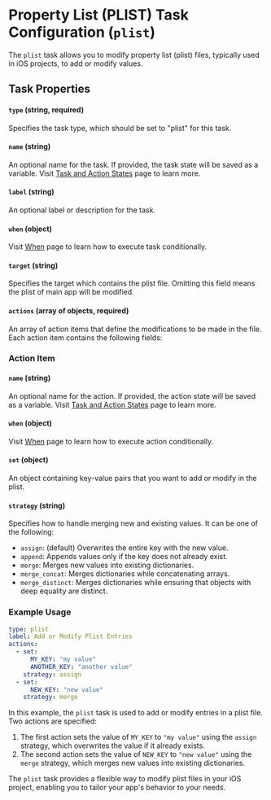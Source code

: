Property List (PLIST) Task Configuration (`plist`)
==================================================

The `plist` task allows you to modify property list (plist) files, typically used in iOS projects, to add or modify values.

Task Properties
---------------

#### `type` (string, required)
Specifies the task type, which should be set to "plist" for this task.

#### `name` (string)
An optional name for the task. If provided, the task state will be saved as a variable.
Visit [Task and Action States](STATES.md) page to learn more.

#### `label` (string)
An optional label or description for the task.

#### `when` (object)
Visit [When](WHEN.md) page to learn how to execute task conditionally.

#### `target` (string)
Specifies the target which contains the plist file. Omitting this field means the plist of main app will be modified.

#### `actions` (array of objects, required)
An array of action items that define the modifications to be made in the file. Each action item contains the following fields:

### Action Item

#### `name` (string)
An optional name for the action. If provided, the action state will be saved as a variable.
Visit [Task and Action States](STATES.md) page to learn more.

#### `when` (object)
Visit [When](WHEN.md) page to learn how to execute action conditionally.

#### `set` (object)
An object containing key-value pairs that you want to add or modify in the plist.

#### `strategy` (string)
Specifies how to handle merging new and existing values. It can be one of the following:
-   `assign`: (default) Overwrites the entire key with the new value.
-   `append`: Appends values only if the key does not already exist.
-   `merge`: Merges new values into existing dictionaries.
-   `merge_concat`: Merges dictionaries while concatenating arrays.
-   `merge_distinct`: Merges dictionaries while ensuring that objects with deep equality are distinct.

### Example Usage

```yaml
type: plist
label: Add or Modify Plist Entries
actions:
  - set:
      MY_KEY: "my value"
      ANOTHER_KEY: "another value"
    strategy: assign
  - set:
      NEW_KEY: "new value"
    strategy: merge
```

In this example, the `plist` task is used to add or modify entries in a plist file. Two actions are specified:

1.  The first action sets the value of `MY_KEY` to `"my value"` using the `assign` strategy, which overwrites the value if it already exists.
2.  The second action sets the value of `NEW_KEY` to `"new value"` using the `merge` strategy, which merges new values into existing dictionaries.

The `plist` task provides a flexible way to modify plist files in your iOS project, enabling you to tailor your app's behavior to your needs.
